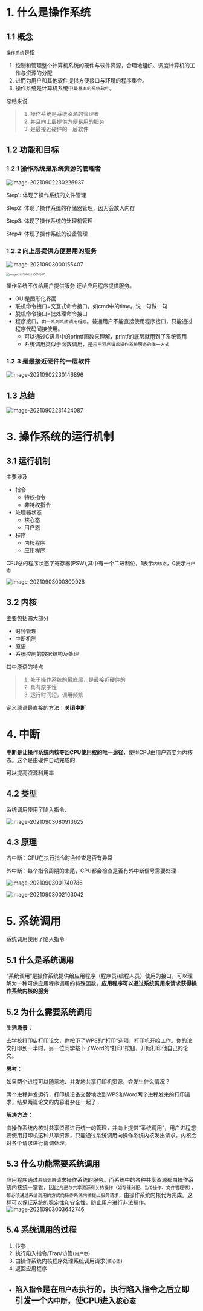# 1. 什么是操作系统

## 1.1 概念

`操作系统`是指

1. 控制和管理整个计算机系统的硬件与软件资源，合理地组织、调度计算机的工作与资源的分配
2. 进而为用户和其他软件提供方便接口与环境的程序集合。
3. 操作系统是计算机系统中`最基本的系统软件`。

总结来说

> 1. 操作系统是系统资源的管理者
> 2. 并且向上层提供方便易用的服务
> 3. 是最接近硬件的一层软件

## 1.2 功能和目标

### 1.2.1 操作系统是系统资源的管理者

![image-20210902230226937](https://gitee.com/aik-aid/picture/raw/master/image-20210902230226937.png)

Step1: 体现了操作系统的文件管理

Step2: 体现了操作系统的存储器管理，因为会放入内存

Step3: 体现了操作系统的处理机管理

Step4: 体现了操作系统的设备管理

### 1.2.2 向上层提供方便易用的服务



![image-20210903000155407](https://gitee.com/aik-aid/picture/raw/master/image-20210903000155407.png)

<img src="https://gitee.com/aik-aid/picture/raw/master/image-20210902230010567.png" alt="image-20210902230010567" style="zoom:50%;" />

操作系统不仅给用户提供服务 还给应用程序提供服务。

- GUI是图形化界面
- 联机命令接口=交互式命令接口，如cmd中的time。说一句做一句
- 脱机命令接口=批处理命令接口
- 程序接口。`由一系列系统调用组成`。普通用户不能直接使用程序接口，只能通过程序代码间接使用。
  - 可以通过C语言中的printf函数来理解，printf的底层就用到了系统调用
  - 系统调用类似于函数调用，是`应用程序请求操作系统服务的唯一方式`

### 1.2.3  是最接近硬件的一层软件

![image-20210902230146896](https://gitee.com/aik-aid/picture/raw/master/image-20210902230146896.png)

## 1.3 总结

![image-20210902231424087](https://gitee.com/aik-aid/picture/raw/master/image-20210902231424087.png)

# 3. 操作系统的运行机制

## 3.1 运行机制

主要涉及

- 指令
  - 特权指令
  - 非特权指令
- 处理器状态
  - 核心态
  - 用户态
- 程序
  - 内核程序
  - 应用程序

CPU总的程序状态字寄存器(PSW),其中有一个二进制位，1表示`内核态`，0表示`用户态`

![image-20210903000300928](https://gitee.com/aik-aid/picture/raw/master/image-20210903000300928.png)

## 3.2 内核

主要包括四大部分

- 时钟管理
- 中断机制
- 原语
- 系统控制的数据结构及处理

其中原语的特点

> 1. 处于操作系统的最底层，是最接近硬件的
> 2. 具有原子性
> 3. 运行时间短，调用频繁

定义原语最直接的方法：**关闭中断**

# 4. 中断

  **中断是让操作系统内核夺回CPU使用权的唯一途径**，使得CPU由用户态变为内核态。这个是由硬件自动完成的.

  可以提高资源利用率

## 4.2 类型

系统调用使用了陷入指令、

![image-20210903080913625](https://gitee.com/aik-aid/picture/raw/master/image-20210903080913625.png)

## 4.3 原理

内中断：CPU在执行指令时会检查是否有异常

外中断：每个指令周期的末尾，CPU都会检查是否有外中断信号需要处理

![image-20210903001740786](https://gitee.com/aik-aid/picture/raw/master/image-20210903001740786.png)

![image-20210903002103042](https://gitee.com/aik-aid/picture/raw/master/image-20210903002103042.png)

# 5. 系统调用

系统调用使用了陷入指令

## 5.1 什么是系统调用

“系统调用”是操作系统提供给应用程序（程序员/编程人员）使用的接口，可以理解为一种可供应用程序调用的特殊函数，**应用程序可以通过系统调用来请求获得操作系统内核的服务**

## 5.2 为什么需要系统调用

**生活场景：**

去学校打印店打印论文，你按下了WPS的“打印”选项，打印机开始工作。你的论文打印到一半时，另一位同学按下了Word的“打印”按钮，开始打印他自己的论文。

**思考：**

如果两个进程可以随意地、并发地共享打印机资源，会发生什么情况？

两个进程并发运行，打印机设备交替地收到WPS和Word两个进程发来的打印请求，结果两篇论文的内容混杂在一起了…

**解决方法：**

由操作系统内核对共享资源进行统一的管理，并向上提供“系统调用”，用户进程想要使用打印机这种共享资源，只能通过系统调用向操作系统内核发出请求。内核会对各个请求进行协调处理。

## 5.3 什么功能需要系统调用

应用程序通过`系统调用`请求操作系统的服务。而系统中的各种共享资源都由操作系统内核统一掌管，因此`凡是与共享资源有关的操作（如存储分配、I/O操作、文件管理等）`，`都必须通过系统调用的方式向操作系统内核提出服务请求`，由操作系统内核代为完成。这样可以保证系统的稳定性和安全性，防止用户进行非法操作。![image-20210903003642746](https://gitee.com/aik-aid/picture/raw/master/image-20210903003642746.png)

## 5.4 系统调用的过程

1. 传参
2. 执行陷入指令/Trap/访管(`用户态`)
3. 由操作系统内核程序处理系统调用请求(`核心态`)
4. 返回应用程序



- `陷入指令`是在`用户态`执行的，执行陷入指令之后立即引发一个`内中断`，使CPU进入`核心态`
  - 